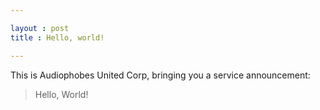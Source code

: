 ```yaml
---

layout : post
title : Hello, world!

---
```


This is Audiophobes United Corp, bringing you a service announcement:

> Hello, World!


